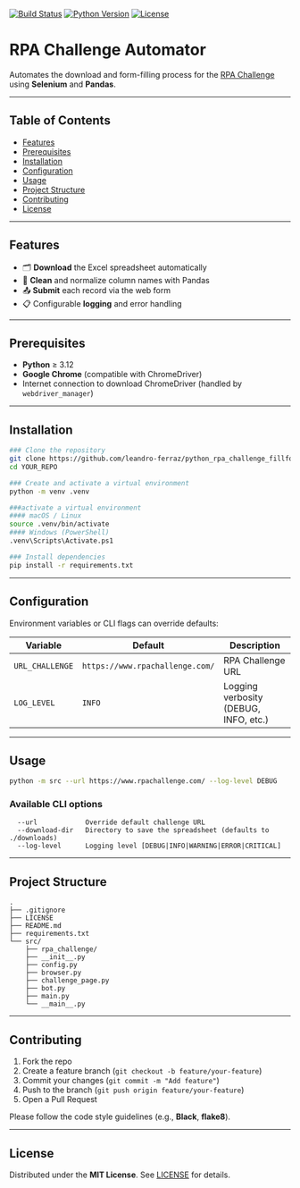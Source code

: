 [![Build Status](https://img.shields.io/github/actions/workflow/status/leandro-ferraz/python_rpa_challenge_fillforms/ci.yml?branch=main)](https://github.com/leandro-ferraz/python_rpa_challenge_fillforms/actions)
[![Python Version](https://img.shields.io/badge/python-%3E%3D3.12-blue)](https://www.python.org/)
[![License](https://img.shields.io/github/license/leandro-ferraz/python_rpa_challenge_fillForms)](https://github.com/leandro-ferraz/python_rpa_challenge_fillforms/blob/main/LICENSE)

# RPA Challenge Automator

Automates the download and form-filling process for the [RPA Challenge](https://www.rpachallenge.com/) using **Selenium** and **Pandas**.

---

## Table of Contents

- [Features](#features)
- [Prerequisites](#prerequisites)
- [Installation](#installation)
- [Configuration](#configuration)
- [Usage](#usage)
- [Project Structure](#project-structure)
- [Contributing](#contributing)
- [License](#license)

---

## Features

- 🗂️ **Download** the Excel spreadsheet automatically  
- 🔄 **Clean** and normalize column names with Pandas  
- 📤 **Submit** each record via the web form  
- 📋 Configurable **logging** and error handling  

---

## Prerequisites

- **Python** ≥ 3.12  
- **Google Chrome** (compatible with ChromeDriver)  
- Internet connection to download ChromeDriver (handled by `webdriver_manager`)  

---

## Installation

```bash
### Clone the repository
git clone https://github.com/leandro-ferraz/python_rpa_challenge_fillforms.git
cd YOUR_REPO

### Create and activate a virtual environment
python -m venv .venv

###activate a virtual environment
#### macOS / Linux
source .venv/bin/activate
#### Windows (PowerShell)
.venv\Scripts\Activate.ps1

### Install dependencies
pip install -r requirements.txt
```

---

## Configuration

Environment variables or CLI flags can override defaults:

| Variable         | Default                          | Description                             |
|------------------|----------------------------------|-----------------------------------------|
| `URL_CHALLENGE`  | `https://www.rpachallenge.com/` | RPA Challenge URL                       |
| `LOG_LEVEL`      | `INFO`                           | Logging verbosity (DEBUG, INFO, etc.)   |

---

## Usage

```bash
python -m src --url https://www.rpachallenge.com/ --log-level DEBUG
```

### Available CLI options

```text
  --url            Override default challenge URL
  --download-dir   Directory to save the spreadsheet (defaults to ./downloads)
  --log-level      Logging level [DEBUG|INFO|WARNING|ERROR|CRITICAL]
```

---

## Project Structure

```
.
├── .gitignore
├── LICENSE
├── README.md
├── requirements.txt
└── src/
    ├── rpa_challenge/
    ├── __init__.py
    ├── config.py
    ├── browser.py
    ├── challenge_page.py
    ├── bot.py
    ├── main.py
    └── __main__.py
```

---

## Contributing

1. Fork the repo  
2. Create a feature branch (`git checkout -b feature/your-feature`)  
3. Commit your changes (`git commit -m "Add feature"`)  
4. Push to the branch (`git push origin feature/your-feature`)  
5. Open a Pull Request

Please follow the code style guidelines (e.g., **Black**, **flake8**).

---

## License

Distributed under the **MIT License**. See [LICENSE](LICENSE) for details.

